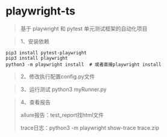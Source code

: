 # playwright-ts

> 基于 playwright 和 pytest 单元测试框架的自动化项目

> 1、安装依赖


```
pip3 install pytest-playwright
pip3 install playwright
python3 -m playwright install  # 或者直接playwright install
```


> 2、修改执行配置config.py文件



> 3、运行测试  python3 myRunner.py

> 4、查看报告 
> 
> allure报告：test_report找html文件
> 
> trace日志：python3 -m playwright show-trace trace.zip



